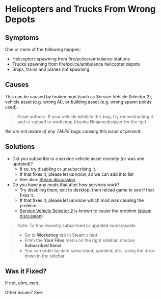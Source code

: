 # Helicopters and Trucks From Wrong Depots

## Symptoms

One or more of the following happen:

* Helicopters spawning from fire/police/ambulance stations
* Trucks spawning from fire/police/ambulance helicopter depots
* Ships, trains and planes not spawning

## Causes

This can be caused by broken mod (such as Service Vehicle Selector 2), vehicle asset (e.g. wrong AI), or building
asset (e.g. wrong spawn points used).

> Asset authors: If your vehicle exhibits this bug, try reconstructing it and re-upload to workshop (thanks
> Ninjanoobslayer for the tip!)

_We are not aware of any TM:PE bugs causing this issue at present._

## Solutions

* Did you subscribe to a service vehicle asset recently (or was one updated)?
    * If so, try disabling or unsubscribing it.
    * If that fixes it, please let us know, so we can add it to [](Broken-Vehicle-Assets.md) list
    * See also: [Steam discussion](https://steamcommunity.com/app/255710/discussions/0/2666626567704943789/)
* Do you have any mods that alter how services work?
    * Try disabling them, exit to desktop, then reload game to see if that fixes it.
    * If that fixes it, please let us know which mod was causing the problem.
    * [Service Vehicle Selector 2](https://steamcommunity.com/sharedfiles/filedetails/?id=934994075) is known to cause
      the problem ([steam discussion](https://steamcommunity.com/app/255710/discussions/0/1742265730179840204/))

> Note: To find recently subscribed or updated mods/assets:
>
> * Go to **Workshop** tab in Steam client
> * From the **Your Files** menu on the right sidebar, choose **Subscribed Items**
> * You can order by date subscribed, updated, etc., using the drop-down in the sidebar

## Was it Fixed?

If not, uhm, meh.

Other issues? See: [](Troubleshooting.md)